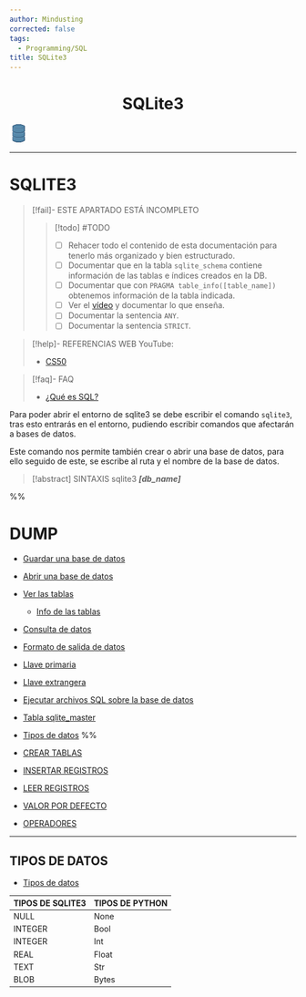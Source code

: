 ```yaml
---
author: Mindusting
corrected: false
tags:
  - Programming/SQL
title: SQLite3
---
```


<h1 style="text-align:center;">SQLite3</h1>

![#logo](../../img/db.png)

---

# SQLITE3

> [!fail]- ESTE APARTADO ESTÁ INCOMPLETO
> > [!todo] #TODO
> > - [ ] Rehacer todo el contenido de esta documentación para tenerlo más organizado y bien estructurado.
> > - [ ] Documentar que en la tabla `sqlite_schema` contiene información de las tablas e índices creados en la DB.
> > - [ ] Documentar que con `PRAGMA table_info([table_name])` obtenemos información de la tabla indicada.
> > - [ ] Ver el [vídeo](https://youtu.be/sgVpOaJLoG0) y documentar lo que enseña.
> > - [ ] Documentar la sentencia `ANY`.
> > - [ ] Documentar la sentencia `STRICT`.

> [!help]- REFERENCIAS WEB
> YouTube:
> - [CS50](https://youtu.be/1RCMYG8RUSE)

> [!faq]- FAQ
> - [¿Qué es SQL?](../sql.md)

Para poder abrir el entorno de sqlite3 se debe escribir el comando `sqlite3`, tras esto entrarás en el entorno, pudiendo escribir comandos que afectarán a bases de datos.

Este comando nos permite también crear o abrir una base de datos, para ello seguido de este, se escribe al ruta y el nombre de la base de datos.

> [!abstract] SINTAXIS
> sqlite3 ***\[db_name\]***

%%
# DUMP

- [Guardar una base de datos](SQLite3_save_db.md)
- [Abrir una base de datos](SQLite3_open_db.md)
- [Ver las tablas](SQLite3_list_tables.md)
    - [Info de las tablas](SQLite3_table_info.md)
- [Consulta de datos](SQLite3_select.md)
- [Formato de salida de datos](SQLite3_output_formats.md)
- [Llave primaria](SQLite3_primary_key.md)
- [Llave extrangera](SQLite3_foreign_key.md)
- [Ejecutar archivos SQL sobre la base de datos](sqlite3_read_sql_files.md)
- [Tabla sqlite_master](SQLite3_sqlite_master.md)
- [Tipos de datos](sqlite3_data_types.md)
%%

- [CREAR TABLAS](sqlite3_tables.md)
- [INSERTAR REGISTROS](SQLite3_insert.md)
- [LEER REGISTROS](SQLite3_select.md)
- [VALOR POR DEFECTO](SQLite3_default.md)
- [OPERADORES](SQLite3_operators.md)

---

## TIPOS DE DATOS

- [Tipos de datos](https://www.sqlite.org/datatype3.html)

| TIPOS DE SQLITE3 | TIPOS DE PYTHON |
|:---------------- |:--------------- |
| NULL             | None            |
| INTEGER          | Bool            |
| INTEGER          | Int             |
| REAL             | Float           |
| TEXT             | Str             |
| BLOB             | Bytes           |
